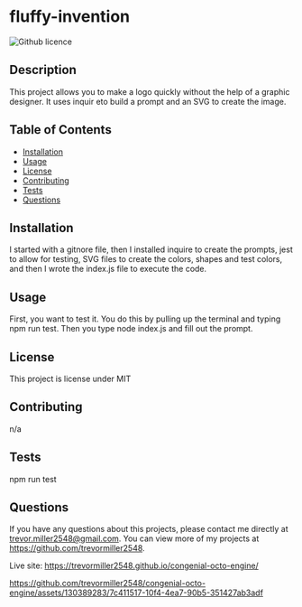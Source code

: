 # fluffy-invention
  ![Github licence](http://img.shields.io/badge/license-MIT-blue.svg)

  
  ## Description 
  This project allows you to  make a logo quickly without the help of a graphic designer. It uses inquir eto  build a prompt and  an  SVG to create the image.

  ## Table of Contents
  * [Installation](#installation)
  * [Usage](#usage)
  * [License](#license)
  * [Contributing](#contributing)
  * [Tests](#tests)
  * [Questions](#questions)
  
  ## Installation 
  I started with a gitnore file, then I installed inquire to create the prompts, jest to allow for testing, SVG files to create the colors, shapes and test colors, and then I wrote the index.js file to execute the code.

  ## Usage 
  First, you want to test it. You do this by pulling up the terminal and typing npm run test. Then you type node index.js and fill out the prompt. 

  ## License 
  This project is license under MIT

  ## Contributing 
  n/a

  ## Tests
  npm run test

  ## Questions
  If you have any questions about this projects, please contact me directly at trevor.miller2548@gmail.com. You can view more of my projects at https://github.com/trevormiller2548.

  Live site: https://trevormiller2548.github.io/congenial-octo-engine/

 

https://github.com/trevormiller2548/congenial-octo-engine/assets/130389283/7c411517-10f4-4ea7-90b5-351427ab3adf

 
